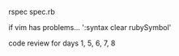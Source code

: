 rspec spec.rb

if vim has problems... ':syntax clear rubySymbol'

code review for days 1, 5, 6, 7, 8
